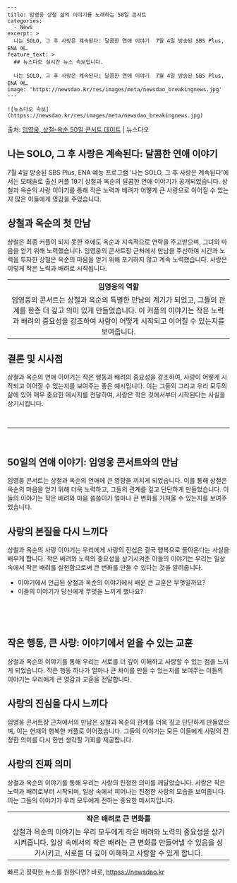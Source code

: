     ---
    title: 임영웅 상철 삶의 이야기를 노래하는 50일 콘서트
    categories:
      - News
    excerpt: >
      나는 SOLO, 그 후 사랑은 계속된다: 달콤한 연애 이야기  7월 4일 방송된 SBS Plus, ENA 예…
    feature_text: >
      ## 뉴스다오 실시간 뉴스 속보입니다.
    
      나는 SOLO, 그 후 사랑은 계속된다: 달콤한 연애 이야기  7월 4일 방송된 SBS Plus, ENA 예…
    image: 'https://newsdao.kr/res/images/meta/newsdao_breakingnews.jpg'
    ---
    
    ![뉴스다오 속보](httpss://newsdao.kr/res/images/meta/newsdao_breakingnews.jpg)

<p>출처: <a href="httpss://newsdao.kr/4656" rel="dofollow">임영웅, 상철-옥순 50일 콘서트 데이트</a> | 뉴스다오</p>

<h2 data-ke-size="size26">나는 SOLO, 그 후 사랑은 계속된다: 달콤한 연애 이야기</h2>
<p data-ke-size="size16">7월 4일 방송된 SBS Plus, ENA 예능 프로그램 '나는 SOLO, 그 후 사랑은 계속된다'에서는 모태솔로 출신 커플 19기 상철과 옥순의 달콤한 연애 이야기가 공개되었습니다. 상철과 옥순의 사랑 이야기를 통해 작은 노력과 배려가 어떻게 큰 사랑으로 이어질 수 있는지 많은 이들에게 영감을 주었습니다.</p>

<h2 data-ke-size="size24">상철과 옥순의 첫 만남</h2>
<p data-ke-size="size16">상철은 최종 커플이 되지 못한 후에도 옥순과 지속적으로 연락을 주고받으며, 그녀의 마음을 얻기 위해 노력했습니다. 임영웅의 콘서트장 근처에서 만남을 주선하여 시간과 노력을 투자한 상철은 옥순의 마음을 얻기 위해 포기하지 않고 계속 노력했습니다. 사랑은 이렇게 작은 노력과 배려로 시작됩니다.</p>

<table>
	<tr>
		<td style="text-align: center; height: 17px;"><b>임영웅의 역할</b></td>
	</tr>
	<tr>
		<td style="text-align: center; height: 17px;">임영웅의 콘서트는 상철과 옥순의 특별한 만남의 계기가 되었고, 그들의 관계를 한층 더 깊고 의미 있게 만들었습니다. 이 커플의 이야기는 작은 노력과 배려의 중요성을 강조하여 사랑이 어떻게 시작되고 이어질 수 있는지를 보여줍니다.</td>
	</tr>
</table>

<h2 data-ke-size="size24">결론 및 시사점</h2>
<p data-ke-size="size16">상철과 옥순의 연애 이야기는 작은 행동과 배려의 중요성을 강조하여, 사랑이 어떻게 시작되고 이어질 수 있는지를 보여주는 좋은 예시입니다. 이는 그들의 그리고 우리 모두의 삶에 있어 매우 중요한 메시지를 전달하여, 사랑은 작은 것에서부터 시작된다는 사실을 상기시킵니다.</p>

<p data-ke-size="size16">&nbsp;</p>

<hr>

<p data-ke-size="size16">&nbsp;</p>

<h2 data-ke-size="size26">50일의 연애 이야기: 임영웅 콘서트와의 만남</h2>
<p data-ke-size="size16">임영웅 콘서트는 상철과 옥순의 연애에 큰 영향을 끼치게 되었습니다. 이를 통해 상철은 옥순의 마음을 얻기 위해 더욱 노력하고, 그들의 관계를 깊고 단단하게 만들었습니다. 이들의 이야기는 작은 배려와 마음 씀씀이가 얼마나 큰 변화를 가져올 수 있는지를 보여주었습니다.</p>

<h2 data-ke-size="size24">사랑의 본질을 다시 느끼다</h2>
<p data-ke-size="size16">상철과 옥순의 사랑 이야기는 우리에게 사랑의 진심은 결국 행복으로 돌아온다는 사실을 배우게 합니다. 작은 배려와 노력의 중요성을 상기시켜준 이들의 이야기는 우리는 일상 속에서 작은 배려를 실천함으로써 큰 변화를 만들 수 있다는 것을 알려줍니다.</p>

<ul>
	<li>이야기에서 언급된 상철과 옥순의 이야기에서 배운 큰 교훈은 무엇일까요?</li>
	<li>이들의 이야기가 당신에게 무엇을 느끼게 했나요?</li>
</ul>

<p data-ke-size="size16">&nbsp;</p>

<p data-ke-size="size16">&nbsp;</p>

<h2 data-ke-size="size26">작은 행동, 큰 사랑: 이야기에서 얻을 수 있는 교훈</h2>
<p data-ke-size="size16">상철과 옥순의 이야기를 통해 우리는 서로를 더 깊이 이해하고 사랑할 수 있는 점을 느끼게 되었습니다. 작은 행동 하나가 얼마나 큰 차이를 만들 수 있는지를 보여주는 이들의 이야기는 우리에게 큰 영감과 교훈을 전달합니다.</p>

<h2 data-ke-size="size24">사랑의 진심을 다시 느끼다</h2>
<p data-ke-size="size16">임영웅 콘서트장 근처에서의 만남은 상철과 옥순의 관계를 더욱 깊고 단단하게 만들었으며, 이는 현재의 행복한 커플로 이어졌습니다. 그들의 이야기는 모든 이들에게 사랑의 진정한 의미를 다시 한번 생각할 기회를 제공합니다.</p>

<h2 data-ke-size="size24">사랑의 진짜 의미</h2>
<p data-ke-size="size16">상철과 옥순의 이야기를 통해 우리는 사랑의 진정한 의미를 깨달았습니다. 사랑은 작은 노력과 배려로부터 시작되며, 일상 속에서 피어나는 진정한 사랑의 모습을 보여줍니다. 이는 그들의 이야기가 우리 모두에게 전하는 중요한 메시지입니다.</p>

<table>
	<tr>
		<td style="text-align: center; height: 17px;"><b>작은 배려로 큰 변화를</b></td>
	</tr>
	<tr>
		<td style="text-align: center; height: 17px;">상철과 옥순의 이야기는 우리 모두에게 작은 배려와 노력의 중요성을 상기시켜줍니다. 일상 속에서의 작은 배려는 큰 변화를 만들어낼 수 있음을 상기시키고, 서로를 더 깊이 이해하고 사랑할 수 있게 합니다.</td>
	</tr>
</table> 

빠르고 정확한 뉴스를 원한다면? 바로, <a href="httpss://newsdao.kr" rel="dofollow">httpss://newsdao.kr</a>


    